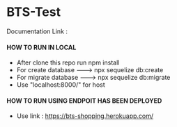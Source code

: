 
# BTS-Test

Documentation Link :

#### HOW TO RUN IN LOCAL
- After clone this repo run npm install
- For create database ---> npx sequelize db:create  
- For migrate database ---> npx sequelize db:migrate
- Use "localhost:8000/" for host

#### HOW TO RUN USING ENDPOIT HAS BEEN DEPLOYED
- Use link : https://bts-shopping.herokuapp.com/
